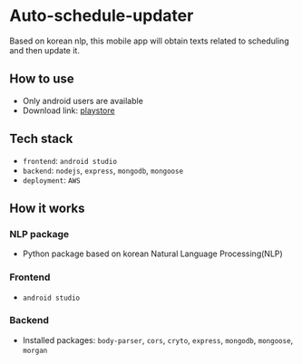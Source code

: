 # Auto-schedule-updater
Based on korean nlp, this mobile app will obtain texts related to scheduling and then update it.

## How to use
- Only android users are available
- Download link: [playstore]()

## Tech stack
- `frontend`: `android studio`
- `backend`: `nodejs`, `express`, `mongodb`, `mongoose`
- `deployment`: `AWS`

## How it works
### NLP package
- Python package based on korean Natural Language Processing(NLP)

### Frontend
- `android studio`

### Backend
- Installed packages:
    `body-parser`, `cors`, `cryto`, `express`, `mongodb`, `mongoose`, `morgan`
